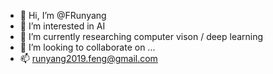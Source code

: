 - 👋 Hi, I’m @FRunyang
- 👀 I’m interested in AI
- 🌱 I’m currently researching computer vison / deep learning
- 💞️ I’m looking to collaborate on ...
- 📫 runyang2019.feng@gmail.com

<!---
FRunyang/FRunyang is a ✨ special ✨ repository because its `README.md` (this file) appears on your GitHub profile.
You can click the Preview link to take a look at your changes.
--->
